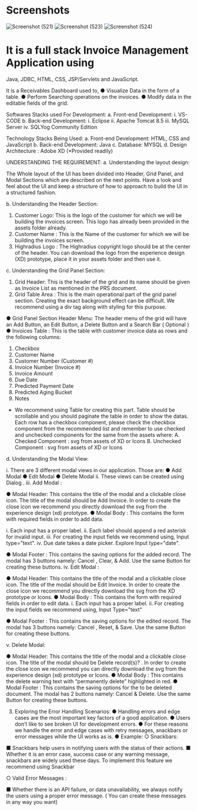 # Screenshots
![Screenshot (521)](https://user-images.githubusercontent.com/43553695/169533315-2cbb1cd4-8a7a-40ad-88de-2c9fd3bda97a.png)
![Screenshot (523)](https://user-images.githubusercontent.com/43553695/169533324-c82d61cf-5faf-45d5-9343-22b7a89130f3.png)
![Screenshot (524)](https://user-images.githubusercontent.com/43553695/169533327-936b1274-3103-43f6-bb75-77f5d96d5465.png)

# It is a full stack Invoice Management Application using 
Java, JDBC, HTML, CSS, JSP/Servlets and JavaScript.

It is a Receivables Dashboard used to,
● Visualize Data in the form of a table.
● Perform Searching operations on the invoices.
● Modify data in the editable fields of the grid.

Softwares Stacks used For Development:
a. Front-end Development:
  i. VS-CODE
b. Back-end Development:
  i. Eclipse
  ii. Apache Tomcat 8.5
  iii. MySQL Server
  iv. SQLYog Community Edition
  
Technology Stacks Being Used:
a. Front-end Development: HTML, CSS and JavaScript
b. Back-end Development: Java
c. Database: MYSQL
d. Design Architecture : Adobe XD (*Provided readily)

UNDERSTANDING THE REQUIREMENT:
a. Understanding the layout design:

The Whole layout of the UI has been divided into Header, Grid Panel, and Modal
Sections which are described on the next points. Have a look and feel about the
UI and keep a structure of how to approach to build the UI in a structured fashion.

b. Understanding the Header Section:

1. Customer Logo: This is the logo of the customer for which we will be
building the invoices screen. This logo has already been provided in the
assets folder already.
2. Customer Name : This is the Name of the customer for which we will
be building the invoices screen.
3. Highradius Logo : The Highradius copyright logo should be at the
center of the header. You can download the logo from the experience
design (XD) prototype, place it in your assets folder and then use it.

c. Understanding the Grid Panel Section:

1. Grid Header: This is the header of the grid and its name should be given as
Invoice List as mentioned in the PRS document.
2. Grid Table Area : This is the main operational part of the grid panel section.
Creating the exact background effect can be difficult. We recommend using a
div tag along with styling for this purpose.

● Grid Panel Section Header Menu: The header menu of the grid will have an
Add Button, an Edit Button, a Delete Button and a Search Bar ( Optional )
● Invoices Table : This is the table with customer invoice data as rows and the
following columns:
1. Checkbox
2. Customer Name
3. Customer Number (Customer #)
4. Invoice Number (Invoice #)
5. Invoice Amount
6. Due Date
7. Predicted Payment Date
8. Predicted Aging Bucket
9. Notes
* We recommend using Table for creating this part. Table should be scrollable
and you should paginate the table in order to show the datas. Each row has a
checkbox component, please check the checkbox component from the
recommended list and remember to use checked and unchecked
components for the same from the assets where:
A. Checked Component : svg from assets of XD or Icons
B. Unchecked Component : svg from assets of XD or Icons

d. Understanding the Modal View:

i. There are 3 different modal views in our application. Those are:
● Add Modal
● Edit Modal
● Delete Modal
ii. These views can be created using Dialog .
iii. Add Modal :

● Modal Header: This contains the title of the modal and a clickable close icon.
The title of the modal should be Add Invoice. In order to create the close icon
we recommend you directly download the svg from the experience design
(xd) prototype.
● Modal Body : This contains the form with required fields in order to add data.

i. Each input has a proper label.
ii. Each label should append a red asterisk for invalid input.
iii. For creating the input fields we recommend using, Input
type="text".
iv. Due date takes a date picker. Explore Input type="date".

● Modal Footer : This contains the saving options for the added record. The
modal has 3 buttons namely: Cancel , Clear, & Add. Use the same Button for
creating these buttons.
iv. Edit Modal :

● Modal Header: This contains the title of the modal and a
clickable close icon. The title of the modal should be Edit Invoice.
In order to create the close icon we recommend you directly
download the svg from the XD prototype or Icons.
● Modal Body : This contains the form with required fields in order
to edit data.
i. Each input has a proper label.
ii. For creating the input fields we recommend using,
Input Type="text"

● Modal Footer : This contains the saving options for the edited
record. The modal has 3 buttons namely: Cancel , Reset, & Save.
Use the same Button for creating these buttons.

v. Delete Modal:

● Modal Header: This contains the title of the modal and a clickable close
icon. The title of the modal should be Delete record(s)? . In order to
create the close icon we recommend you can directly download the svg
from the experience design (xd) prototype or Icons.
● Modal Body : This contains the delete warning text with “permanently
delete” highlighted in red.
● Modal Footer : This contains the saving options for the to be deleted
document. The modal has 2 buttons namely: Cancel & Delete. Use the
same Button for creating these buttons.

3. Exploring the Error Handling Scenarios:
● Handling errors and edge cases are the most important key factors of a good
application.
● Users don’t like to see broken UI for development errors.
● For these reasons we handle the error and edge cases with retry messages,
snackbars or error messages while the UI works as is.
● Example:
○ Snackbars:

■ Snackbars help users in notifying users with the status of their
actions.
■ Whether it is an error case, success case or any warning
message, snackbars are widely used these days. To implement
this feature we recommend using Snackbar

○ Valid Error Messages :

■ Whether there is an API failure, or data unavailability, we always notify
the users using a proper error message.
( You can create these messages in any way you want)

